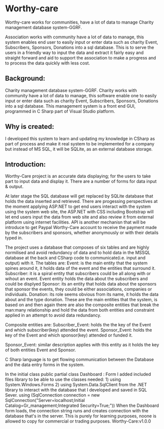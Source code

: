 # Worthy-care
Worthy-care works for communities, have a lot of data to manage Charity management database system-GGRF.

Association works with community have a lot of data to manage, this system enables end user to easily 
input or enter data such as charity Event, Subscribers, Sponsors, Donations into a sql database.
This is to serve the users in a friendly way to input the data and extract it fairly easy and straight forward and aid to support the association 
to make a progress and to process the data quickly with less cost.

Background:
-----------
Charity management database system-GGRF.
Charity works with community have a lot of data to manage, this software enable one to easily 
input or enter data such as charity Event, Subscribers, Sponsors, Donations into a sql database.
This management system is a front end GUI, programmed in C Sharp part of Visual Studio platform.

Why is created:
--------------
I developed this system to learn and updating my knowledge in CSharp as part of process and make it real system to be implemented 
for a company but instead of MS SQL, it will be SQLite, as an external database storage.   

Introduction:
-------------
Worthy-Care project is an accurate data displaying; for the users to take part to input data and 
display it.
There are a number of forms for data input & output.

At later stage the SQL database will get replaced by SQLite database that holds the data inserted 
and retrieved.
There are progessing perspectives at the moment applying ASP.NET to get end users interact with the system 
using the system web site, the ASP.NET with CSS including Bootstrap will let end users input 
the data from web site and also review it from external platform using internet facilities.
API is another mechanisn that will be introduce to get Paypal Worthy-Care account to receive the payment
made by the subscribers and sponsors, whether anonymously or with their details typed in.

The project uses a database that composes of six tables and are highly normilised and avoid redundancy of data and
to hold data in the MSSQL database at the back and CSharp code to communicate(i.e. input and output) with it.
The tables are: 
	Event: is the main entity that the system spines around it, it holds data of 
		the event and the entities that surround it.
	Subscriber: it is a spiral entity that subscribers could be all  along with or wihout an event.
	            Event entity holds the data about the subscribers and could be displyed
	Sponsor: its an entity that holds data about the sponsors that sponsor the events, they
		 could be either associations, companies or individuals.
	Donation: its role seems obvious from its name, it holds the data about and the type
		  donation.
These are the main entities that the system, is based on and then again there are also the composite
entities that break the man:many relationship and hold the data from both entities and constraint 
applied in an attempt to avoid data redundancy.

Composite entities are:
Subscriber_Event: holds the the key of the Event and which subscriber(key) attended the event.
Sponsor_Event: holds the key of the Event and which sponsor(key) attended or funded it.
	
 Sponsor_Event: similar description applies with this entity as it holds the key of both entities
	Event and Sponsor.

C Sharp language is to get flowing communication between the Database and the data entry forms in the
system.

In the initial class public partial class Dashboard : Form
 I added included files library to be able to use the classes needed: 
	1) using System.Windows.Forms
	2) using System.Data.SqlClient 
from the .NET library to interact with the database that I developed and saved in SQL Sever.
using (SqlConnection connection = new SqlConnection("Server=localhost;Initial Catalog=Gr_management;Integrated Security=True;"))
When the Dashboard form loads, the connection string runs and creates connection with the database that's in the server.
This is purely for learning purposes, noone is allowed to copy for commercial or trading purposes. 
Worthy-Care:v1.0.0
